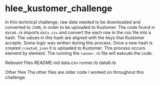 # hlee_kustomer_challenge

In this technical challenge, raw data needed to be downloaded and converted to `JSON`, in order to be uploaded to Kustomer.
The code found in `data6.rb` imports `data.csv` and convert the each row in the csv file into a hash.  The values in this hash are aligned with the keys that Kustomer accepts.  Some logic was written during this process.  Once a new hash is created `created_json` it is uploaded to Kustomer.  This process occurs element by element.  The running the `runner.rb` file will execute the code.

Relevant Files
  README.md
  data.csv
  runner.rb
  data6.rb
  
  Other files
  The other files are older code I worked on throughout this challenge.
